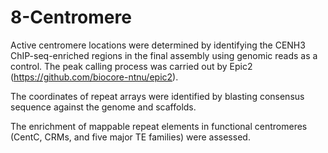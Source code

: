 # 8-Centromere
Active centromere locations were determined by identifying the CENH3 ChIP-seq-enriched regions in the final assembly using genomic reads as a control. The peak calling process was carried out by Epic2 (https://github.com/biocore-ntnu/epic2). 

The coordinates of repeat arrays were identified by blasting consensus sequence against the genome and scaffolds. 

The enrichment of mappable repeat elements in functional centromeres (CentC, CRMs, and five major TE families) were assessed. 
